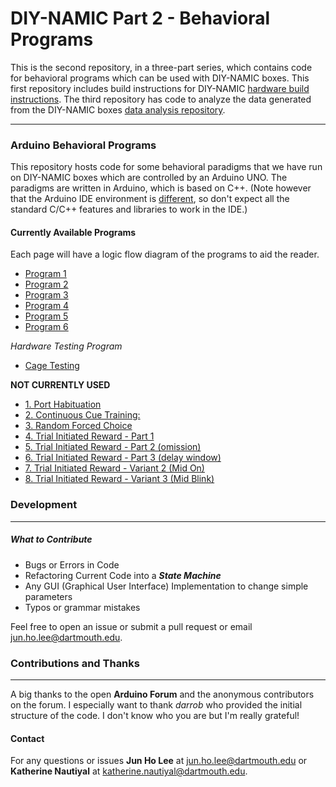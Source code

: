 
# DIY-NAMIC Part 2 - Behavioral Programs


This is the second repository, in a three-part series, which contains code for behavioral programs which can be used with DIY-NAMIC boxes. This first repository includes build instructions for DIY-NAMIC [hardware build instructions](https://github.com/jhl0204/DNAMIC-Hardware-Documentations). The third repository has code to analyze the data generated from the DIY-NAMIC boxes [data analysis repository](https://github.com/jhl0204/DNAMIC-Data-Analysis).  

___

### Arduino Behavioral Programs

This repository hosts code for some behavioral paradigms that we have run on DIY-NAMIC boxes which are controlled by an Arduino UNO. The paradigms are written in Arduino, which is based on C++. (Note however that the Arduino IDE environment is [different](https://forum.arduino.cc/index.php?topic=513643.0), so don't expect all the standard C/C++ features and libraries to work in the IDE.)

####  Currently Available Programs

Each page will have a logic flow diagram of the programs to aid the reader.


* [Program 1](https://github.com/NautiyalLab/DNAMIC-Arduino-Software-Programs/tree/January_Edits/Currently_Running/Program_1)
* [Program 2](https://github.com/NautiyalLab/DNAMIC-Arduino-Software-Programs/tree/January_Edits/Currently_Running/Program_2)
* [Program 3](https://github.com/NautiyalLab/DNAMIC-Arduino-Software-Programs/tree/January_Edits/Currently_Running/Program_3)
* [Program 4](https://github.com/NautiyalLab/DNAMIC-Arduino-Software-Programs/tree/January_Edits/Currently_Running/Program_4)
* [Program 5](https://github.com/NautiyalLab/DNAMIC-Arduino-Software-Programs/tree/January_Edits/Currently_Running/Program_5)
* [Program 6](https://github.com/NautiyalLab/DNAMIC-Arduino-Software-Programs/tree/January_Edits/Currently_Running/Program_6)

*Hardware Testing Program*   
- [Cage Testing](https://github.com/NautiyalLab/DNAMIC-Arduino-Software-Programs/tree/January_Edits/Currently_Running/Cage_Flush) 


**NOT CURRENTLY USED**


* [1. Port Habituation](https://github.com/jhl0204/DNAMIC-Arduino-Software-Programs/tree/master/Port_Habituation_Multi_Btn)
* [2. Continuous Cue Training:](https://github.com/jhl0204/DNAMIC-Arduino-Software-Programs/tree/master/Continous_Cue_Training)
* [3. Random Forced Choice](https://github.com/jhl0204/DNAMIC-Arduino-Software-Programs/tree/master/Random_Forced_Choice)
* [4. Trial Initiated Reward - Part 1](https://github.com/jhl0204/DNAMIC-Arduino-Software-Programs/tree/master/Trial_Initiated_Reward_Part_1)
* [5. Trial Initiated Reward - Part 2 (omission)](https://github.com/jhl0204/DNAMIC-Arduino-Software-Programs/tree/master/Trial_Initiated_Reward_Part_2_omission)
* [6. Trial Initiated Reward - Part 3 (delay window)](https://github.com/jhl0204/DNAMIC-Arduino-Software-Programs/tree/master/Trial_Initiated_Reward_Part_3_delay_window)
* [7. Trial Initiated Reward - Variant 2 (Mid On)](aa)
* [8. Trial Initiated Reward - Variant 3 (Mid Blink)](aa)

### Development
_____

##### What to Contribute

- Bugs or Errors in Code
- Refactoring Current Code into a ***State Machine***
- Any GUI (Graphical User Interface) Implementation to change simple parameters
- Typos or grammar mistakes


Feel free to open an issue or submit a pull request or email jun.ho.lee@dartmouth.edu.


### Contributions and Thanks
_____

A big thanks to the open **Arduino Forum** and the anonymous contributors on the forum. I especially want to thank *darrob* who provided the initial structure of the code. I don't know who you are but I'm really grateful!

#### Contact

For any questions or issues **Jun Ho Lee** at jun.ho.lee@dartmouth.edu or **Katherine Nautiyal** at katherine.nautiyal@dartmouth.edu.
